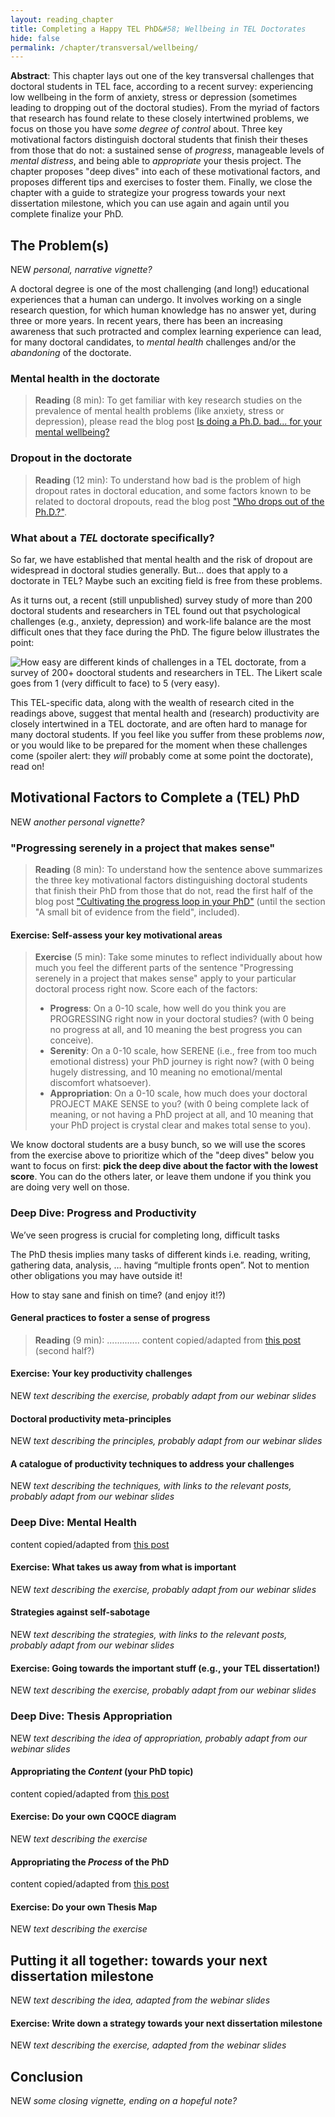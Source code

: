 ```yaml
---
layout: reading_chapter
title: Completing a Happy TEL PhD&#58; Wellbeing in TEL Doctorates
hide: false
permalink: /chapter/transversal/wellbeing/
---
```


**Abstract**: This chapter lays out one of the key transversal challenges that doctoral students in TEL face, according to a recent survey: experiencing low wellbeing in the form of anxiety, stress or depression (sometimes leading to dropping out of the doctoral studies). From the myriad of factors that research has found relate to these closely intertwined problems, we focus on those you have *some degree of control* about. Three key motivational factors distinguish doctoral students that finish their theses from those that do not: a sustained sense of *progress*, manageable levels of *mental distress*, and being able to *appropriate*  your thesis project. The chapter proposes "deep dives" into each of these motivational factors, and proposes different tips and exercises to foster them. Finally, we close the chapter with a guide to strategize your progress towards your next dissertation milestone, which you can use again and again until you complete finalize your PhD.

## The Problem(s)

NEW *personal, narrative vignette?*


A doctoral degree is one of the most challenging (and long!) educational experiences that a human can undergo. It involves working on a single research question, for which human knowledge has no answer yet, during three or more years. In recent years, there has been an increasing awareness that such protracted and complex learning experience can lead, for many doctoral candidates, to *mental health* challenges and/or the *abandoning* of the doctorate.

### Mental health in the doctorate

> **Reading** (8 min): To get familiar with key research studies on the prevalence of mental health problems (like anxiety, stress or depression), please read the blog post [Is doing a Ph.D. bad... for your mental wellbeing?](https://ahappyphd.org/posts/is-phd-bad-mental-wellbeing/)

### Dropout in the doctorate

>  **Reading** (12 min): To understand how bad is the problem of high dropout rates in doctoral education, and some factors known to be related to doctoral dropouts, read the blog post ["Who drops out of the Ph.D.?"](https://ahappyphd.org/posts/drop-out-phd/).


### What about a *TEL* doctorate specifically?

So far, we have established that mental health and the risk of dropout are widespread in doctoral studies generally. But... does that apply to a doctorate in TEL? Maybe such an exciting field is free from these problems.

As it turns out, a recent (still unpublished) survey study of more than 200 doctoral students and researchers in TEL found out that psychological challenges (e.g., anxiety, depression) and work-life balance are the most difficult ones that they face during the PhD. The figure below illustrates the point:

![How easy are different kinds of challenges in a TEL doctorate, from a survey of 200+ dooctoral students and researchers in TEL. The Likert scale goes from 1 (very difficult to face) to 5 (very easy).](C:\Users\Usuario\workspace\detel-book\_chapters\chapters\transversal\detel-survey.png)



This TEL-specific data, along with the wealth of research cited in the readings above, suggest that mental health and (research) productivity are closely intertwined in a TEL doctorate, and are often hard to manage for many doctoral students. If you feel like you suffer from these problems *now*, or you would like to be prepared for the moment when these challenges come (spoiler alert: they *will* probably come at some point the doctorate), read on!



## Motivational Factors to Complete a (TEL) PhD

NEW *another personal vignette?*

### "Progressing serenely in a project that makes sense"

> **Reading** (8 min): To understand how the sentence above summarizes the three key motivational factors distinguishing doctoral students that finish their PhD from those that do not, read the first half of the blog post ["Cultivating the progress loop in your PhD"](https://ahappyphd.org/posts/progress-loop/) (until the section "A small bit of evidence from the field", included).

#### Exercise: Self-assess your key motivational areas

> **Exercise** (5 min): Take some minutes to reflect individually about how much you feel the different parts of the sentence "Progressing serenely in a project that makes sense" apply to your particular doctoral process right now. Score each of the factors:
>
> * **Progress**: On a 0-10 scale, how well do you think you are PROGRESSING right now in your doctoral studies? (with 0 being no progress at all, and 10 meaning the best progress you can conceive).
> * **Serenity**: On a 0-10 scale, how SERENE (i.e., free from too much emotional distress) your PhD journey is right now? (with 0 being hugely distressing, and 10 meaning no emotional/mental discomfort whatsoever).
> * **Appropriation**: On a 0-10 scale, how much does your doctoral PROJECT MAKE SENSE to you? (with 0 being complete lack of meaning, or not having a PhD project at all, and 10 meaning that your PhD project is crystal clear and makes total sense to you).

We know doctoral students are a busy bunch, so we will use the scores from the exercise above to prioritize which of the "deep dives" below you want to focus on first: **pick the deep dive about the factor with the lowest score**. You can do the others later, or leave them undone if you think you are doing very well on those.

### Deep Dive: Progress and Productivity

We’ve seen progress is crucial for completing long, difficult tasks


The PhD thesis implies many tasks of different kinds
i.e. reading, writing, gathering data, analysis, … having “multiple fronts open”.
Not to mention other obligations you may have outside it!


How to stay sane and finish on time? (and enjoy it!?)

#### General practices to foster a sense of progress

> **Reading** (9 min): ............. content copied/adapted from [this post](https://ahappyphd.org/posts/progress-loop/) (second half?)

#### Exercise: Your key productivity challenges

NEW *text describing the exercise, probably adapt from our webinar slides*

#### Doctoral productivity meta-principles

NEW *text describing the principles, probably adapt from our webinar slides*

#### A catalogue of productivity techniques to address your challenges

NEW *text describing the techniques, with links to the relevant posts, probably adapt from our webinar slides*

### Deep Dive: Mental Health

content copied/adapted from [this post](https://ahappyphd.org/posts/am-i-normal/)

#### Exercise: What takes us away from what is important

NEW *text describing the exercise, probably adapt from our webinar slides*

#### Strategies against self-sabotage

NEW *text describing the strategies, with links to the relevant posts, probably adapt from our webinar slides*

#### Exercise: Going towards the important stuff (e.g., your TEL dissertation!)

NEW *text describing the exercise, probably adapt from our webinar slides*

### Deep Dive: Thesis Appropriation

NEW *text describing the idea of appropriation, probably adapt from our webinar slides*

#### Appropriating the *Content* (your PhD topic)

content copied/adapted from [this post](https://ahappyphd.org/posts/cqoce-diagram/)

#### Exercise: Do your own CQOCE diagram

NEW *text describing the exercise*

#### Appropriating the *Process* of the PhD

content copied/adapted from [this post](https://ahappyphd.org/posts/map-thesis/)

#### Exercise: Do your own Thesis Map

NEW *text describing the exercise*

## Putting it all together: towards your next dissertation milestone

NEW *text describing the idea, adapted from the webinar slides*

#### Exercise: Write down a strategy towards your next dissertation milestone

NEW *text describing the exercise, adapted from the webinar slides*

## Conclusion

NEW *some closing vignette, ending on a hopeful note?*
